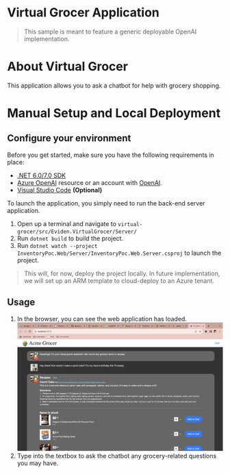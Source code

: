 # Virtual Grocer Application

> This sample is meant to feature a generic deployable OpenAI implementation. 

# About Virtual Grocer

This application allows you to ask a chatbot for help with grocery shopping.

# Manual Setup and Local Deployment

## Configure your environment

Before you get started, make sure you have the following requirements in place:

- [.NET 6.0/7.0 SDK](https://dotnet.microsoft.com/en-us/download)
- [Azure OpenAI](https://aka.ms/oai/access) resource or an account with [OpenAI](https://platform.openai.com).
- [Visual Studio Code](https://code.visualstudio.com/Download) **(Optional)** 

To launch the application, you simply need to run the back-end server application.

1. Open up a terminal and navigate to `virtual-grocer/src/Eviden.VirtualGrocer/Server/`
2. Run `dotnet build` to build the project.
3. Run `dotnet watch --project InventoryPoc.Web/Server/InventoryPoc.Web.Server.csproj` to launch the project.

> This will, for now, deploy the project locally. In future implementation, we will set up an ARM template to cloud-deploy to an Azure tenant.

## Usage

1. In the browser, you can see the web application has loaded.
![](https://github.com/GLB-EVIDEN-TCA/virtual-grocer/blob/main/src/Grocer.png)
2. Type into the textbox to ask the chatbot any grocery-related questions you may have.



